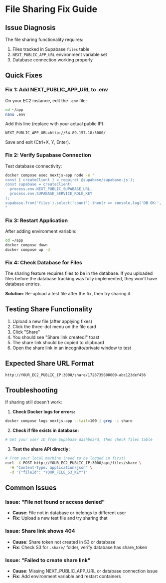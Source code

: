 # File Sharing Fix Guide

## Issue Diagnosis

The file sharing functionality requires:
1. Files tracked in Supabase `files` table
2. `NEXT_PUBLIC_APP_URL` environment variable set
3. Database connection working properly

## Quick Fixes

### Fix 1: Add NEXT_PUBLIC_APP_URL to .env

On your EC2 instance, edit the `.env` file:

```bash
cd ~/app
nano .env
```

Add this line (replace with your actual public IP):
```env
NEXT_PUBLIC_APP_URL=http://54.89.157.18:3000/
```

Save and exit (Ctrl+X, Y, Enter).

### Fix 2: Verify Supabase Connection

Test database connectivity:
```bash
docker compose exec nextjs-app node -e "
const { createClient } = require('@supabase/supabase-js');
const supabase = createClient(
  process.env.NEXT_PUBLIC_SUPABASE_URL,
  process.env.SUPABASE_SERVICE_ROLE_KEY
);
supabase.from('files').select('count').then(r => console.log('DB OK:', r)).catch(e => console.error('DB Error:', e));
"
```

### Fix 3: Restart Application

After adding environment variable:
```bash
cd ~/app
docker compose down
docker compose up -d
```

### Fix 4: Check Database for Files

The sharing feature requires files to be in the database. If you uploaded files before the database tracking was fully implemented, they won't have database entries.

**Solution**: Re-upload a test file after the fix, then try sharing it.

## Testing Share Functionality

1. Upload a new file (after applying fixes)
2. Click the three-dot menu on the file card
3. Click "Share"
4. You should see "Share link created!" toast
5. The share link should be copied to clipboard
6. Open the share link in an incognito/private window to test

## Expected Share URL Format

```
http://YOUR_EC2_PUBLIC_IP:3000/share/1728735600000-abc123def456
```

## Troubleshooting

If sharing still doesn't work:

1. **Check Docker logs for errors:**
```bash
docker compose logs nextjs-app --tail=100 | grep -i share
```

2. **Check if file exists in database:**
```bash
# Get your user ID from Supabase dashboard, then check files table
```

3. **Test the share API directly:**
```bash
# From your local machine (need to be logged in first)
curl -X POST http://YOUR_EC2_PUBLIC_IP:3000/api/files/share \
  -H "Content-Type: application/json" \
  -d '{"fileId": "YOUR_FILE_S3_KEY"}'
```

## Common Issues

### Issue: "File not found or access denied"
- **Cause**: File not in database or belongs to different user
- **Fix**: Upload a new test file and try sharing that

### Issue: Share link shows 404
- **Cause**: Share token not created in S3 or database
- **Fix**: Check S3 for `.share/` folder, verify database has share_token

### Issue: "Failed to create share link"
- **Cause**: Missing NEXT_PUBLIC_APP_URL or database connection issue
- **Fix**: Add environment variable and restart containers
